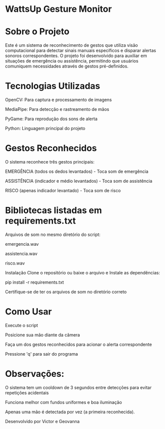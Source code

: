 # WattsUp Gesture Monitor 
 
 
 # Sobre o Projeto
Este é um sistema de reconhecimento de gestos que utiliza visão computacional para detectar sinais manuais específicos e disparar alertas sonoros correspondentes. O projeto foi desenvolvido para auxiliar em situações de emergência ou assistência, permitindo que usuários comuniquem necessidades através de gestos pré-definidos.

 # Tecnologias Utilizadas
OpenCV: Para captura e processamento de imagens

MediaPipe: Para detecção e rastreamento de mãos

PyGame: Para reprodução dos sons de alerta

Python: Linguagem principal do projeto

 # Gestos Reconhecidos
O sistema reconhece três gestos principais:

EMERGÊNCIA (todos os dedos levantados) - Toca som de emergência

ASSISTÊNCIA (indicador e médio levantados) - Toca som de assistência

RISCO (apenas indicador levantado) - Toca som de risco


# Bibliotecas listadas em requirements.txt

Arquivos de som no mesmo diretório do script:

emergencia.wav

assistencia.wav

risco.wav

 Instalação
Clone o repositório ou baixe o arquivo e Instale as dependências:

pip install -r requirements.txt

Certifique-se de ter os arquivos de som no diretório correto

 # Como Usar
Execute o script

Posicione sua mão diante da câmera

Faça um dos gestos reconhecidos para acionar o alerta correspondente

Pressione 'q' para sair do programa

 # Observações:
O sistema tem um cooldown de 3 segundos entre detecções para evitar repetições acidentais

Funciona melhor com fundos uniformes e boa iluminação

Apenas uma mão é detectada por vez (a primeira reconhecida).


Desenvolvido por Victor e Geovanna
